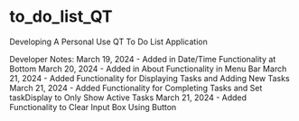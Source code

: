 # to_do_list_QT
Developing A Personal Use QT To Do List Application


Developer Notes: 
March 19, 2024 - Added in Date/Time Functionality at Bottom
March 20, 2024 - Added in About Functionality in Menu Bar
March 21, 2024 - Added Functionality for Displaying Tasks and Adding New Tasks
March 21, 2024 - Added Functionality for Completing Tasks and Set taskDisplay to Only Show Active Tasks
March 21, 2024 - Added Functionality to Clear Input Box Using Button